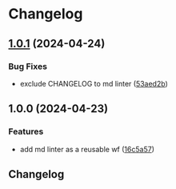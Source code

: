 # Changelog

## [1.0.1](https://github.com/oliv3340/reusable-workflows-markdown/compare/v1.0.0...v1.0.1) (2024-04-24)


### Bug Fixes

* exclude CHANGELOG to md linter ([53aed2b](https://github.com/oliv3340/reusable-workflows-markdown/commit/53aed2b0a34dce568e865fc80cb37901c22081d4))

## 1.0.0 (2024-04-23)


### Features

* add md linter as a reusable wf ([16c5a57](https://github.com/oliv3340/reusable-workflows-markdown/commit/16c5a57bac0183e8ee4a7d6413c302cbcf17b754))

## Changelog
